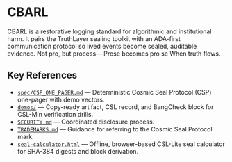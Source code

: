 # CBARL
CBARL is a restorative logging standard for algorithmic and institutional harm. It pairs the TruthLayer sealing toolkit with an ADA-first communication protocol so lived events become sealed, auditable evidence. Not pro, but process— Prose becomes pro se When truth flows.

## Key References

* [`spec/CSP_ONE_PAGER.md`](spec/CSP_ONE_PAGER.md) — Deterministic Cosmic Seal Protocol (CSP) one-pager with demo vectors.
* [`demos/`](demos) — Copy-ready artifact, CSL record, and BangCheck block for CSL-Min verification drills.
* [`SECURITY.md`](SECURITY.md) — Coordinated disclosure process.
* [`TRADEMARKS.md`](TRADEMARKS.md) — Guidance for referring to the Cosmic Seal Protocol mark.
* [`seal-calculator.html`](seal-calculator.html) — Offline, browser-based CSL-Lite seal calculator for SHA-384 digests and block derivation.
